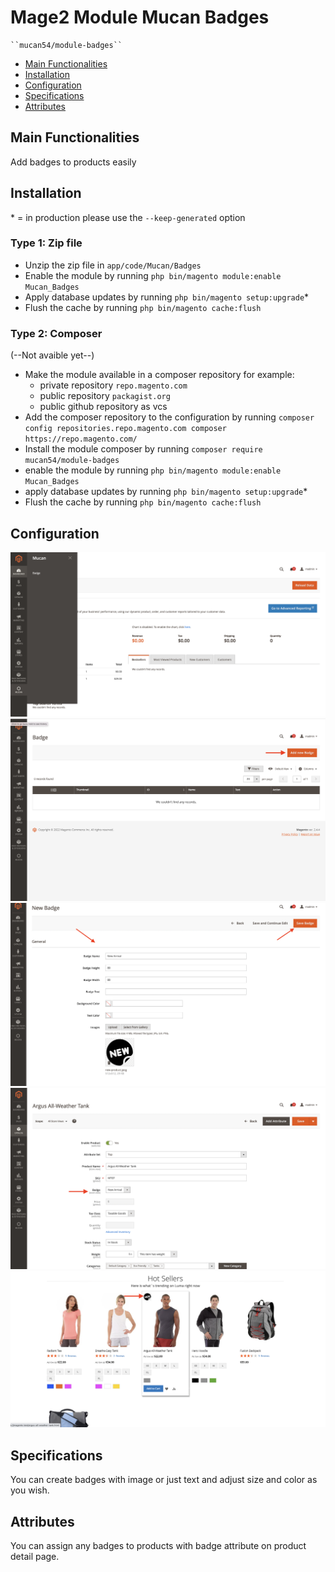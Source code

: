# Mage2 Module Mucan Badges

    ``mucan54/module-badges``

 - [Main Functionalities](#markdown-header-main-functionalities)
 - [Installation](#markdown-header-installation)
 - [Configuration](#markdown-header-configuration)
 - [Specifications](#markdown-header-specifications)
 - [Attributes](#markdown-header-attributes)


## Main Functionalities
Add badges to products easily

## Installation
\* = in production please use the `--keep-generated` option

### Type 1: Zip file

 - Unzip the zip file in `app/code/Mucan/Badges`
 - Enable the module by running `php bin/magento module:enable Mucan_Badges`
 - Apply database updates by running `php bin/magento setup:upgrade`\*
 - Flush the cache by running `php bin/magento cache:flush`

### Type 2: Composer
(--Not avaible yet--)
 - Make the module available in a composer repository for example:
    - private repository `repo.magento.com`
    - public repository `packagist.org`
    - public github repository as vcs
 - Add the composer repository to the configuration by running `composer config repositories.repo.magento.com composer https://repo.magento.com/`
 - Install the module composer by running `composer require mucan54/module-badges`
 - enable the module by running `php bin/magento module:enable Mucan_Badges`
 - apply database updates by running `php bin/magento setup:upgrade`\*
 - Flush the cache by running `php bin/magento cache:flush`


## Configuration
![](doc/menu.png)
![](doc/grid.png)
![](doc/form.png)
![](doc/attribute.png)
![](doc/product.png)



## Specifications

You can create badges with image or just text and adjust size and color as you wish.


## Attributes

You can assign any badges to products with badge attribute on product detail page.

